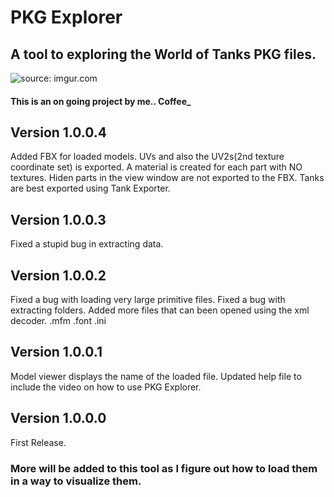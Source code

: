 # PKG Explorer

## A tool to exploring the World of Tanks PKG files.
<a><img src="https://i.imgur.com/OTTbONU.png" title="source: imgur.com" /></a>

#### This is an on going project by me.. Coffee_

## Version 1.0.0.4
Added FBX for loaded models.
UVs and also the UV2s(2nd texture coordinate set) is exported.
A material is created for each part with NO textures.
Hiden parts in the view window are not exported to the FBX.
Tanks are best exported using Tank Exporter.

## Version 1.0.0.3
Fixed a stupid bug in extracting data.

## Version 1.0.0.2
Fixed a bug with loading very large primitive files.
Fixed a bug with extracting folders.
Added more files that can been opened using the xml decoder.
.mfm .font .ini

## Version 1.0.0.1
Model viewer displays the name of the loaded file.
Updated help file to include the video on how to use PKG Explorer.

## Version 1.0.0.0
First Release.

### More will be added to this tool as I figure out how to load them in a way to visualize them.

